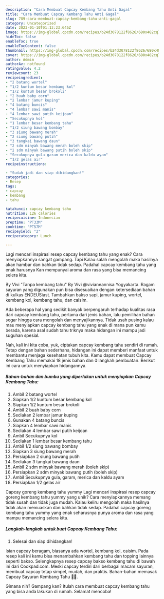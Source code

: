 ```yaml
---
description: "Cara Membuat Capcay Kembang Tahu Anti Gagal"
title: "Cara Membuat Capcay Kembang Tahu Anti Gagal"
slug: 789-cara-membuat-capcay-kembang-tahu-anti-gagal
category: Uncategorized
date: 2023-01-10T01:13:23.645Z
image: https://img-global.cpcdn.com/recipes/b24d3078122f8626/680x482cq70/capcay-kembang-tahu-foto-resep-utama.jpg
hideToc: false
enableToc: true
enableTocContent: false
thumbnail: https://img-global.cpcdn.com/recipes/b24d3078122f8626/680x482cq70/capcay-kembang-tahu-foto-resep-utama.jpg
cover: https://img-global.cpcdn.com/recipes/b24d3078122f8626/680x482cq70/capcay-kembang-tahu-foto-resep-utama.jpg
author: Admin
authorAv: notfound
ratingvalue: 4.2
reviewcount: 23
recipeingredient:
- "2 batang wortel"
- "1/2 kuntum besar kembang kol"
- "1/2 kuntum besar brokoli"
- "2 buah baby corn"
- "2 lembar jamur kuping"
- "4 batang buncis"
- "4 lembar sawi manis"
- "4 lembar sawi putih keijoan"
- "Secukupnya kol"
- "1 lembar besar kembang tahu"
- "1/2 siung bawang bombay"
- "3 siung bawang merah"
- "2 siung bawang putih"
- "3 tangkai bawang daun"
- "2 sdm minyak bawang merah boleh skip"
- "2 sdm minyak bawang putih boleh skip"
- "Secukupnya gula garam merica dan kaldu ayam"
- "1/2 gelas air"
recipeinstructions:

- "Sudah jadi dan siap dihidangkan!"
categories:
- Resep
tags:
- capcay
- kembang
- tahu

katakunci: capcay kembang tahu 
nutrition: 126 calories
recipecuisine: Indonesian
preptime: "PT33M"
cooktime: "PT57M"
recipeyield: "2"
recipecategory: Lunch

---
```



Lagi mencari inspirasi resep capcay kembang tahu yang enak? Cara menyiapkannya sangat gampang. Tapi Kalau salah mengolah maka hasilnya akan hambar dan bahkan tidak sedap. Padahal capcay kembang tahu yang enak harusnya Kan mempunyai aroma dan rasa yang bisa memancing selera kita.


By Vivi &#34;Tanpa kembang tahu&#34; By Vivi @vivianeannisa Yogyakarta. Ragam sayuran yang digunakan pun bisa disesuaikan dengan ketersediaan bahan di kulkas ENDEUSiast. Tambahkan bakso sapi, jamur kuping, wortel, kembang kol, kembang tahu, dan caisim.

Ada beberapa hal yang sedikit banyak berpengaruh terhadap kualitas rasa dari capcay kembang tahu, pertama dari jenis bahan, lalu pemilihan bahan segar hingga cara mengolah dan menyajikannya. Tidak usah pusing kalau mau menyiapkan capcay kembang tahu yang enak di mana pun kamu berada, karena asal sudah tahu triknya maka hidangan ini mampu jadi suguhan spesial.


Nah, kali ini kita coba, yuk, ciptakan capcay kembang tahu sendiri di rumah. Tetap dengan bahan sederhana, hidangan ini dapat memberi manfaat untuk membantu menjaga kesehatan tubuh kita. Kamu dapat membuat Capcay Kembang Tahu memakai 18 jenis bahan dan 0 langkah pembuatan. Berikut ini cara untuk menyiapkan hidangannya.

<!--inarticleads1-->

##### Bahan-bahan dan bumbu yang diperlukan untuk menyiapkan Capcay Kembang Tahu:

1. Ambil 2 batang wortel
1. Siapkan 1/2 kuntum besar kembang kol
1. Siapkan 1/2 kuntum besar brokoli
1. Ambil 2 buah baby corn
1. Sediakan 2 lembar jamur kuping
1. Gunakan 4 batang buncis
1. Siapkan 4 lembar sawi manis
1. Sediakan 4 lembar sawi putih keijoan
1. Ambil Secukupnya kol
1. Sediakan 1 lembar besar kembang tahu
1. Ambil 1/2 siung bawang bombay
1. Siapkan 3 siung bawang merah
1. Persiapkan 2 siung bawang putih
1. Sediakan 3 tangkai bawang daun
1. Ambil 2 sdm minyak bawang merah (boleh skip)
1. Persiapkan 2 sdm minyak bawang putih (boleh skip)
1. Ambil Secukupnya gula, garam, merica dan kaldu ayam
1. Persiapkan 1/2 gelas air


Capcay goreng kembang tahu yummy Lagi mencari inspirasi resep capcay goreng kembang tahu yummy yang unik? Cara menyiapkannya memang tidak susah dan tidak juga mudah. Kalau keliru mengolah maka hasilnya tidak akan memuaskan dan bahkan tidak sedap. Padahal capcay goreng kembang tahu yummy yang enak seharusnya punya aroma dan rasa yang mampu memancing selera kita. 

<!--inarticleads2-->

##### Langkah-langkah untuk buat Capcay Kembang Tahu:


1. Selesai dan siap dihidangkan!

Isian capcay beragam, biasanya ada wortel, kembang kol, caisim. Pada resep kali ini kamu bisa menambahkan kembang tahu dan topping lainnya seperti bakso. Selengkapnya resep capcay bakso kembang tahu di bawah ini dari Cookpad.com. Meski capcay terdiri dari berbagai macam sayuran, membuat capcay tetap simpel, mudah, dan praktis. Bahan-bahan memasak Capcay Sayuran Kembang Tahu 🥕🥬. 

Gimana nih? Gampang kan? Itulah cara membuat capcay kembang tahu yang bisa anda lakukan di rumah. Selamat mencoba!
